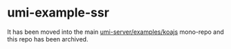 # umi-example-ssr

It has been moved into the main [umi-server/examples/koajs](https://github.com/umijs/umi-server/tree/master/examples/koajs) mono-repo and this repo has been archived.
